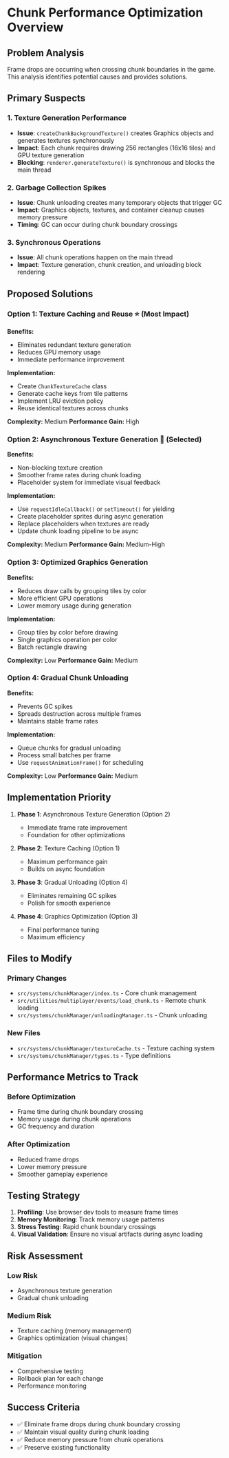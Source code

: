 # Chunk Performance Optimization Overview

## Problem Analysis

Frame drops are occurring when crossing chunk boundaries in the game. This analysis identifies potential causes and provides solutions.

## Primary Suspects

### 1. Texture Generation Performance
- **Issue**: `createChunkBackgroundTexture()` creates Graphics objects and generates textures synchronously
- **Impact**: Each chunk requires drawing 256 rectangles (16x16 tiles) and GPU texture generation
- **Blocking**: `renderer.generateTexture()` is synchronous and blocks the main thread

### 2. Garbage Collection Spikes
- **Issue**: Chunk unloading creates many temporary objects that trigger GC
- **Impact**: Graphics objects, textures, and container cleanup causes memory pressure
- **Timing**: GC can occur during chunk boundary crossings

### 3. Synchronous Operations
- **Issue**: All chunk operations happen on the main thread
- **Impact**: Texture generation, chunk creation, and unloading block rendering

## Proposed Solutions

### Option 1: Texture Caching and Reuse ⭐ (Most Impact)
**Benefits:**
- Eliminates redundant texture generation
- Reduces GPU memory usage
- Immediate performance improvement

**Implementation:**
- Create `ChunkTextureCache` class
- Generate cache keys from tile patterns
- Implement LRU eviction policy
- Reuse identical textures across chunks

**Complexity:** Medium
**Performance Gain:** High

### Option 2: Asynchronous Texture Generation 🎯 (Selected)
**Benefits:**
- Non-blocking texture creation
- Smoother frame rates during chunk loading
- Placeholder system for immediate visual feedback

**Implementation:**
- Use `requestIdleCallback()` or `setTimeout()` for yielding
- Create placeholder sprites during async generation
- Replace placeholders when textures are ready
- Update chunk loading pipeline to be async

**Complexity:** Medium
**Performance Gain:** Medium-High

### Option 3: Optimized Graphics Generation
**Benefits:**
- Reduces draw calls by grouping tiles by color
- More efficient GPU operations
- Lower memory usage during generation

**Implementation:**
- Group tiles by color before drawing
- Single graphics operation per color
- Batch rectangle drawing

**Complexity:** Low
**Performance Gain:** Medium

### Option 4: Gradual Chunk Unloading
**Benefits:**
- Prevents GC spikes
- Spreads destruction across multiple frames
- Maintains stable frame rates

**Implementation:**
- Queue chunks for gradual unloading
- Process small batches per frame
- Use `requestAnimationFrame()` for scheduling

**Complexity:** Low
**Performance Gain:** Medium

## Implementation Priority

1. **Phase 1**: Asynchronous Texture Generation (Option 2)
   - Immediate frame rate improvement
   - Foundation for other optimizations

2. **Phase 2**: Texture Caching (Option 1)
   - Maximum performance gain
   - Builds on async foundation

3. **Phase 3**: Gradual Unloading (Option 4)
   - Eliminates remaining GC spikes
   - Polish for smooth experience

4. **Phase 4**: Graphics Optimization (Option 3)
   - Final performance tuning
   - Maximum efficiency

## Files to Modify

### Primary Changes
- `src/systems/chunkManager/index.ts` - Core chunk management
- `src/utilities/multiplayer/events/load_chunk.ts` - Remote chunk loading
- `src/systems/chunkManager/unloadingManager.ts` - Chunk unloading

### New Files
- `src/systems/chunkManager/textureCache.ts` - Texture caching system
- `src/systems/chunkManager/types.ts` - Type definitions

## Performance Metrics to Track

### Before Optimization
- Frame time during chunk boundary crossing
- Memory usage during chunk operations
- GC frequency and duration

### After Optimization
- Reduced frame drops
- Lower memory pressure
- Smoother gameplay experience

## Testing Strategy

1. **Profiling**: Use browser dev tools to measure frame times
2. **Memory Monitoring**: Track memory usage patterns
3. **Stress Testing**: Rapid chunk boundary crossings
4. **Visual Validation**: Ensure no visual artifacts during async loading

## Risk Assessment

### Low Risk
- Asynchronous texture generation
- Gradual chunk unloading

### Medium Risk
- Texture caching (memory management)
- Graphics optimization (visual changes)

### Mitigation
- Comprehensive testing
- Rollback plan for each change
- Performance monitoring

## Success Criteria

- ✅ Eliminate frame drops during chunk boundary crossing
- ✅ Maintain visual quality during chunk loading
- ✅ Reduce memory pressure from chunk operations
- ✅ Preserve existing functionality
